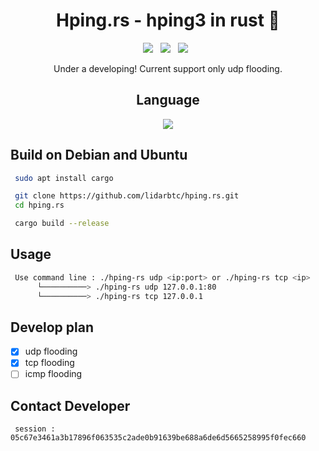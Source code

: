 <div align=center>
 
# Hping.rs - hping3 in rust 🦀
 <p>
 <img src="https://img.shields.io/github/stars/lidarbtc/hping.rs?color=%23DF0067&style=for-the-badge"/> &nbsp;
 <img src="https://img.shields.io/github/forks/lidarbtc/hping.rs?color=%239999FF&style=for-the-badge"/> &nbsp;
 <img src="https://img.shields.io/github/license/lidarbtc/hping.rs?color=%23E8E8E8&style=for-the-badge"/> &nbsp;

Under a developing!
Current support only udp flooding.

## Language</br>

<img src="https://img.shields.io/badge/Rust-black?style=for-the-badge&logo=rust&logoColor=#E57324"/></br>

</div>

## Build on Debian and Ubuntu

```sh
 sudo apt install cargo

 git clone https://github.com/lidarbtc/hping.rs.git
 cd hping.rs

 cargo build --release
```

## Usage

```sh
 Use command line : ./hping-rs udp <ip:port> or ./hping-rs tcp <ip>
      └──────────> ./hping-rs udp 127.0.0.1:80
      └──────────> ./hping-rs tcp 127.0.0.1
```

## Develop plan

 - [x] udp flooding
 - [x] tcp flooding
 - [ ] icmp flooding

## Contact Developer

```
 session : 05c67e3461a3b17896f063535c2ade0b91639be688a6de6d5665258995f0fec660
```

